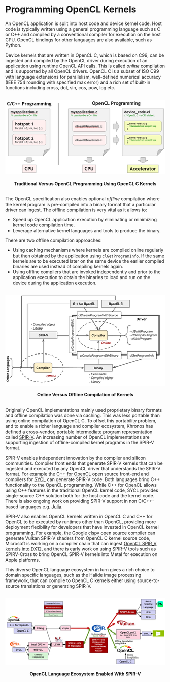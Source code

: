 # Programming OpenCL Kernels

An OpenCL application is split into host code and device kernel code. Host code is typically written using a general programming language such as C or C++ and compiled by a conventional compiler for execution on the host CPU. OpenCL bindings for other languages are also available, such as Python.

Device kernels that are written in OpenCL C, which is based on C99, can be ingested and compiled by the OpenCL driver during execution of an application using runtime OpenCL API calls. This is called *online* compilation and is supported by all OpenCL drivers. OpenCL C is a subset of ISO C99 with language extensions for parallelism, well-defined numerical accuracy (IEEE 754 rounding with specified max error) and a rich set of built-in functions including cross, dot, sin, cos, pow, log etc.

<p align="center">
<br>
<img src="../images/opencl_kernels.jpg" width=800 >
<br> <br>
  <b>Traditional Versus OpenCL Programming Using OpenCL C Kernels</b>
<br> <br>
</p>

The OpenCL specification also enables optional *offline* compilation where the kernel program is pre-compiled into a binary format that a particular driver can ingest. The offline compilation is very vital as it allows to:
- Speed up OpenCL application execution by eliminating or minimizing kernel code compilation time.
- Leverage alternative kernel languages and tools to produce the binary.

There are two offline compilation approaches:
- Using caching mechanisms where kernels are compiled online regularly but then obtained by the application using `clGetProgramInfo`. If the same kernels are to be executed later on the same device the earlier compiled binaries are used instead of compiling kernels again.
- Using offline compilers that are invoked independently and prior to the application execution to obtain the binaries to load and run on the device during the application execution.

<p align="center">
<br>
<img src="../images/online_vs_offline_comp.jpg">
<br> <br>
  <b>Online Versus Offline Compilation of Kernels</b>
<br> <br>
</p>

Originally OpenCL implementations mainly used proprietary binary formats and offline compilation was done via caching. This was less portable than using online compilation of OpenCL C. To offset this portability problem, and to enable a richer language and compiler ecosystem, Khronos has defined a cross-vendor, portable intermediate program representation called [SPIR-V](https://www.khronos.org/spir/). An increasing number of OpenCL implementations are supporting ingestion of offline-compiled kernel programs in the SPIR-V format.

SPIR-V enables independent innovation by the compiler and silicon communities. Compiler front ends that generate SPIR-V kernels that can be ingested and executed by any OpenCL driver that understands the SPIR-V format. For example the  [C++ for OpenCL](cpp_for_opencl.md) open source front-end and compilers for [SYCL](https://www.khronos.org/sycl/) can generate SPIR-V code. Both languages bring C++ functionality to the OpenCL programming. While C++ for OpenCL allows using C++ features in the traditional OpenCL kernel code, SYCL provides single-source C++ solution both for the host code and the kernel code. There is also ongoing work on providing SPIR-V support in non C/C++-based languages e.g. [Julia](https://github.com/JuliaGPU/GPUCompiler.jl).


SPIR-V also enables OpenCL kernels written in OpenCL C and C++ for OpenCL to be executed by runtimes other than OpenCL, providing more deployment flexibility for developers that have invested in OpenCL kernel programming. For example, the Google [clspv](https://github.com/google/clspv) open source compiler can generate Vulkan SPIR-V shaders from OpenCL C kernel source code, Microsoft is working on a compiler chain that can ingest [OpenCL SPIR_V kernels into DX12](https://github.com/microsoft/OpenCLOn12), and there is early work on using SPIR-V tools such as SPIRV-Cross to bring OpenCL SPIR-V kernels into Metal for execution on Apple platforms.

This diverse OpenCL language ecosystem in turn gives a rich choice to domain specific languages, such as the Halide image processing framework, that can compile to OpenCL C kernels either using source-to-source translations or generating SPIR-V.

<p align="center">
<br>
<img src="../images/opencl_and_spirv.jpg" width=800 >
<br> <br>
  <b>OpenCL Language Ecosystem Enabled With SPIR-V</b>
<br> <br>
</p>

